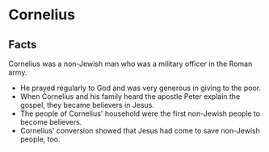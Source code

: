 # Cornelius

## Facts

Cornelius was a non-Jewish man who was a military officer in the Roman army.

* He prayed regularly to God and was very generous in giving to the poor.
* When Cornelius and his family heard the apostle Peter explain the gospel, they became believers in Jesus.
* The people of Cornelius' household were the first non-Jewish people to become believers.
* Cornelius' conversion showed that Jesus had come to save non-Jewish people, too.
